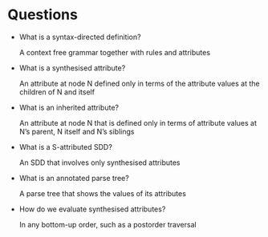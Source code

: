 # Questions

- What is a syntax-directed definition?
    
    A context free grammar together with rules and attributes
    
- What is a synthesised attribute?
    
    An attribute at node N defined only in terms of the attribute values at the children of N and itself
    
- What is an inherited attribute?
    
    An attribute at node N that is defined only in terms of attribute values at N’s parent, N itself and N’s siblings
    
- What is a S-attributed SDD?
    
    An SDD that involves only synthesised attributes
    
- What is an annotated parse tree?
    
    A parse tree that shows the values of its attributes
    
- How do we evaluate synthesised attributes?
    
    In any bottom-up order, such as a postorder traversal